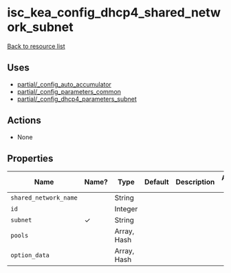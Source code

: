 # isc_kea_config_dhcp4_shared_network_subnet

[Back to resource list](../README.md#resources)

## Uses

- [partial/_config_auto_accumulator](partial/isc_kea__config_auto_accumulator.md)
- [partial/_config_parameters_common](partial/isc_kea__config_parameters_common.md)
- [partial/_config_dhcp4_parameters_subnet](partial/isc_kea__config_dhcp4_parameters_subnet.md)

## Actions

- None

## Properties

| Name                  | Name? | Type        | Default | Description | Allowed Values |
| --------------------- | ----- | ----------- | ------- | ----------- | -------------- |
| `shared_network_name` |       | String      |         |             |                |
| `id`                  |       | Integer     |         |             |                |
| `subnet`              | ✓     | String      |         |             |                |
| `pools`               |       | Array, Hash |         |             |                |
| `option_data`         |       | Array, Hash |         |             |                |
